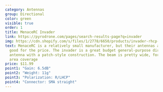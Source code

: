 ```yaml
---
category: Antennas
group: Directional
color: green
visible: true
order: 1
title: MenaceRC Invader
link: https://pyrodrone.com/pages/search-results-page?q=invader
img: https://cdn.shopify.com/s/files/1/2778/6650/products/invader-rhcp-lead_1200x1200.jpg?v=1521580015
text: MenaceRC is a relatively small manufacturer, but their antennas are quite
  good for the price. The invader is a great budget general-purpose directional
  antenna with a patch-style construction. The beam is pretty wide, for good
  area coverage
price: $11.99
point1: "Gain: 6.5dB"
point2: "Weight: 11g"
point3: "Polarization: R/LHCP"
point4: "Connector: SMA straight"
---
```

